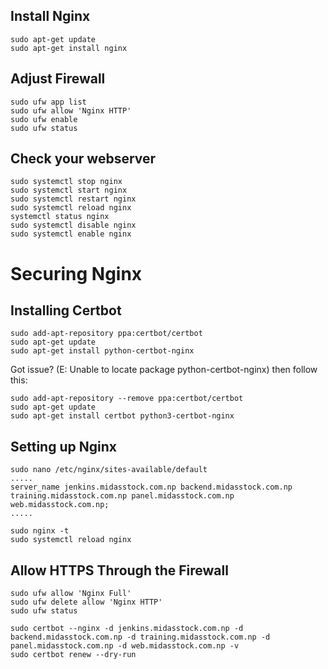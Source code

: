 ## Install Nginx
```
sudo apt-get update
sudo apt-get install nginx
```

## Adjust Firewall
```
sudo ufw app list
sudo ufw allow 'Nginx HTTP'
sudo ufw enable
sudo ufw status
```

## Check your webserver
```
sudo systemctl stop nginx
sudo systemctl start nginx
sudo systemctl restart nginx
sudo systemctl reload nginx
systemctl status nginx
sudo systemctl disable nginx
sudo systemctl enable nginx
```
# Securing Nginx
## Installing Certbot
```
sudo add-apt-repository ppa:certbot/certbot
sudo apt-get update
sudo apt-get install python-certbot-nginx
```
Got issue? (E: Unable to locate package python-certbot-nginx) then follow this:
```
sudo add-apt-repository --remove ppa:certbot/certbot
sudo apt-get update
sudo apt-get install certbot python3-certbot-nginx
```
## Setting up Nginx
```
sudo nano /etc/nginx/sites-available/default
.....
server_name jenkins.midasstock.com.np backend.midasstock.com.np training.midasstock.com.np panel.midasstock.com.np web.midasstock.com.np;
.....

sudo nginx -t
sudo systemctl reload nginx
```
## Allow HTTPS Through the Firewall
```
sudo ufw allow 'Nginx Full'
sudo ufw delete allow 'Nginx HTTP'
sudo ufw status

sudo certbot --nginx -d jenkins.midasstock.com.np -d backend.midasstock.com.np -d training.midasstock.com.np -d panel.midasstock.com.np -d web.midasstock.com.np -v
sudo certbot renew --dry-run
```


